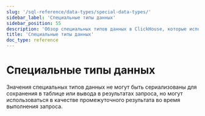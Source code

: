 ```yaml
---
slug: '/sql-reference/data-types/special-data-types/'
sidebar_label: 'Специальные типы данных'
sidebar_position: 55
description: 'Обзор специальных типов данных в ClickHouse, которые используються'
title: 'Специальные типы данных'
doc_type: reference
---
```

# Специальные типы данных

Значения специальных типов данных не могут быть сериализованы для сохранения в таблице или вывода в результатах запроса, но могут использоваться в качестве промежуточного результата во время выполнения запроса.